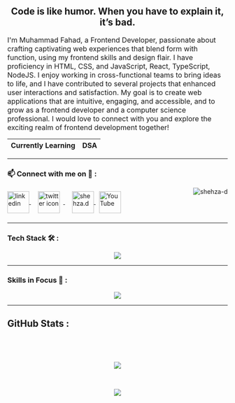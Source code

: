 <!-- Readme Start -->

<!-- Main Heading -->
<h2 align="center">Code is like humor. When you have to explain it, it’s bad.</h2>

<!-- Short Info -->
<p style="margin-top: 6px; line-height:26x; font-size:16px;">
I'm Muhammad Fahad, a Frontend Developer, passionate about crafting captivating web experiences that blend form with function, using my frontend skills and design flair. I have proficiency in HTML, CSS, and JavaScript, React, TypeScript, NodeJS. I enjoy working in cross-functional teams to bring ideas to life, and I have contributed to several projects that enhanced user interactions and satisfaction. My goal is to create web applications that are intuitive, engaging, and accessible, and to grow as a frontend developer and a computer science professional. I would love to connect with you and explore the exciting realm of frontend development together!</p>

 | Currently Learning | DSA |
| ------------------ | ----------- |

<hr>
<h3 align="left">📫 Connect with me on 🔗 :</h3>

<p align="left">
	<a href="https://www.linkedin.com/in/muhammad-fahad7865" target="blank">
<img align="center" src="https://skillicons.dev/icons?i=linkedin" height="50" width="50" alt="linkedin" />
</a>
	<a href="https://twitter.com/fehdi_here" target="blank" style="padding:8px">
<img align="center" style="margin:8px" src="https://skillicons.dev/icons?i=twitter" height="50" width="50" alt="twitter icon" />
</a>
	<a href="https://www.instagram.com/ig_fehdi/" target="blank" style="padding:8px">
<img align="center" src="https://skillicons.dev/icons?i=instagram" alt="shehza.d" height="50" width="50" />
</a>
	<a href="https://www.youtube.com/@fahadcodes" target="blank"><img align="center"
			src="https://raw.githubusercontent.com/rahuldkjain/github-profile-readme-generator/master/src/images/icons/Social/youtube.svg"
			alt="YouTube" height="50" width="50" /></a>
	<img src="https://komarev.com/ghpvc/?username=faha-d&label=Profile%20views&color=11eb11&style=for-the-badge"
		alt="shehza-d" align="right" />
</p>
<hr>

<h3 style="text-align: left;">Tech Stack 🛠️ : </h3>

<p style="text-align: center;"> 
    <img src="https://skillicons.dev/icons?i=html,css,js,react,express,nodejs,typescript,bootstrap,tailwind,mongodb,firebase,mysql,git,linux,c,postman,docker,bash" />
</p>
<hr>

<!-- Skills in Focus -->
<h3 style="text-align: left;">Skills in Focus 🎯 :</h3>
<p style="text-align: center;">
    <img src="https://skillicons.dev/icons?i=react,threejs,expressjs,angular,nextjs,nestjs,php,nginx,nodejs,mongodb,java,cpp,python,swift,golang,rust,kotlin,flutter" />
</p>
<hr>

<!-- Github Stats -->
<h2> GitHub Stats : <h2 />
	<br>
	<p align="center">
		<img
			src="https://github-readme-stats.vercel.app/api/top-langs?username=faha-d&show_icons=true&locale=en&layout=compact&count_private=true&theme=outrun" /><br>
	<p align="center">
		<br>
		<img src="https://github-readme-streak-stats.herokuapp.com/?user=faha-d&theme=outrun" />
	</p>
